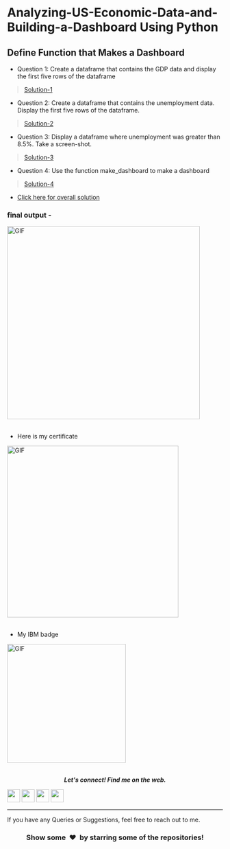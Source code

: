 # Analyzing-US-Economic-Data-and-Building-a-Dashboard Using Python


## Define Function that Makes a Dashboard
- Question 1: Create a dataframe that contains the GDP data and display the first five rows of the dataframe

> <a href='https://github.com/Kushal997-das/IBM-final-project/blob/master/finalproject/1%20(2).JPG'>Solution-1</a>

- Question 2: Create a dataframe that contains the unemployment data. Display the first five rows of the dataframe.
> <a href='https://github.com/Kushal997-das/IBM-final-project/blob/master/finalproject/21%20.jpg'>Solution-2</a>
- Question 3: Display a dataframe where unemployment was greater than 8.5%. Take a screen-shot.
> <a href="https://github.com/Kushal997-das/IBM-final-project/blob/master/finalproject/22%20.JPG">Solution-3</a>
- Question 4: Use the function make_dashboard to make a dashboard
> <a href="https://github.com/Kushal997-das/IBM-final-project/blob/master/finalproject/25%20.JPG">Solution-4</a>

- <a href="https://github.com/Kushal997-das/Analyzing-US-Economic-Data-and-Building-a-Dashboard-Using-Python--IBM-/blob/master/finalproject/Python%20IBM.ipynb">Click here for overall solution </a>
 
 ### final output -
 
 <img align='center' alt="GIF" width='450px' src="https://github.com/Kushal997-das/IBM-final-project/blob/master/SCREENSHOT%20OF%20DASHBOARD%20of%20Unemployement%20stats%20according%20to%20GDP.png"> <br> <br>
 
 - Here is my certificate
 
 <img align='center' alt="GIF" width='400px' src="https://github.com/Kushal997-das/IBM-final-project/blob/master/IBM%20certificate/Capture123434.JPG"> <br> <br>
 
 - My IBM badge
 
 <img align='center' alt="GIF" width='277px' src="https://github.com/Kushal997-das/IBM-final-project/blob/master/IBM%20certificate/python-for-data-science-and-ai.png"> <br> <br>
 
 
 
 <p align="center">
  <b><i>Let's connect! Find me on the web.</i></b>

[<img height="30" src = "https://img.shields.io/badge/Youtube-%23E4405F.svg?&style=for-the-badge&logo=Youtube&logoColor=white">][Youtube] 
[<img height="30" src = "https://img.shields.io/badge/gmail-c14438?&style=for-the-badge&logo=gmail&logoColor=white">][gmail] 
[<img height="30" src="https://img.shields.io/badge/linkedin-blue.svg?&style=for-the-badge&logo=linkedin&logoColor=white" />][LinkedIn]
[<img height="30" src="https://img.shields.io/badge/github-black.svg?&style=for-the-badge&logo=github&logoColor=white" />][Github]
<br />
<hr />

[youtube]: https://www.youtube.com/channel/UCIHj6mNCMnSnmWLHOxzIESw?view_as=subscriber
[gmail]: mailto:daskushal980@gmail.com
[linkedin]: https://www.linkedin.com/in/kushal-das-7337421a9/
[github]: https://github.com/Kushal997-das/



  
If you have any Queries or Suggestions, feel free to reach out to me.

<h3 align="center">Show some &nbsp;❤️&nbsp; by starring some of the repositories!</h3>
